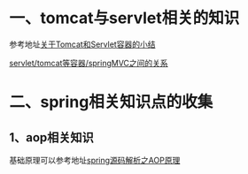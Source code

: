 # 一、tomcat与servlet相关的知识

参考地址[关于Tomcat和Servlet容器的小结](https://blog.csdn.net/qq_32332777/article/details/82225222)

[servlet/tomcat等容器/springMVC之间的关系](https://www.jianshu.com/p/406a09136a18)

# 二、spring相关知识点的收集

## 1、aop相关知识
基础原理可以参考地址[spring源码解析之AOP原理](https://www.cnblogs.com/liuyk-code/p/9886033.html)



